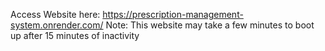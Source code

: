 Access Website here: https://prescription-management-system.onrender.com/ 
Note: This website may take a few minutes to boot up after 15 minutes of inactivity

